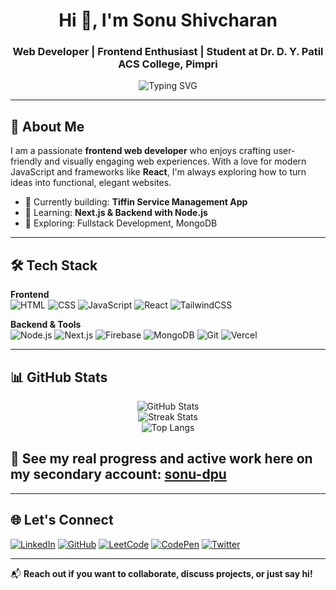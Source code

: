 <h1 align="center">Hi 👋, I'm Sonu Shivcharan</h1>
<h3 align="center">Web Developer | Frontend Enthusiast | Student at Dr. D. Y. Patil ACS College, Pimpri</h3>

<p align="center">
  <img src="https://readme-typing-svg.herokuapp.com?font=Fira+Code&weight=500&size=22&pause=1000&center=true&vCenter=true&width=435&lines=Frontend+Developer+%F0%9F%92%BB;React+%7C+Next.js+Learner;Passionate+about+Clean+UI+%26+UX" alt="Typing SVG" />
</p>

---

## 🚀 About Me
I am a passionate **frontend web developer** who enjoys crafting user-friendly and visually engaging web experiences. With a love for modern JavaScript and frameworks like **React**, I'm always exploring how to turn ideas into functional, elegant websites.

- 🔭 Currently building: **Tiffin Service Management App**
- 🌱 Learning: **Next.js & Backend with Node.js**
- 🧠 Exploring: Fullstack Development, MongoDB


---

## 🛠️ Tech Stack

**Frontend**  
![HTML](https://img.shields.io/badge/-HTML5-E34F26?style=flat-square&logo=html5&logoColor=white)
![CSS](https://img.shields.io/badge/-CSS3-1572B6?style=flat-square&logo=css3)
![JavaScript](https://img.shields.io/badge/-JavaScript-F7DF1E?style=flat-square&logo=javascript&logoColor=black)
![React](https://img.shields.io/badge/-React-61DAFB?style=flat-square&logo=react)
![TailwindCSS](https://img.shields.io/badge/-TailwindCSS-38B2AC?style=flat-square&logo=tailwind-css)

**Backend & Tools**  
![Node.js](https://img.shields.io/badge/-Node.js-339933?style=flat-square&logo=node.js&logoColor=white)
![Next.js](https://img.shields.io/badge/-Next.js-000000?style=flat-square&logo=next.js)
![Firebase](https://img.shields.io/badge/-Firebase-FFCA28?style=flat-square&logo=firebase)
![MongoDB](https://img.shields.io/badge/-MongoDB-47A248?style=flat-square&logo=mongodb)
![Git](https://img.shields.io/badge/-Git-F05032?style=flat-square&logo=git&logoColor=white)
![Vercel](https://img.shields.io/badge/-Vercel-000000?style=flat-square&logo=vercel)

---

## 📊 GitHub Stats

<p align="center">
  <img src="https://github-readme-stats.vercel.app/api?username=sonu-shivcharan&show_icons=true&theme=radical" alt="GitHub Stats" />
  <br />
  <img src="https://github-readme-streak-stats.herokuapp.com/?user=sonu-shivcharan&theme=dark" alt="Streak Stats" />
  <br />
  <img src="https://github-readme-stats.vercel.app/api/top-langs/?username=sonu-shivcharan&layout=compact&theme=radical" alt="Top Langs" />
</p>



## 📍 **See my real progress and active work here on my secondary account:** [sonu-dpu](https://github.com/sonu-dpu)
---

## 🌐 Let's Connect

[![LinkedIn](https://img.shields.io/badge/-LinkedIn-0077B5?style=flat-square&logo=linkedin)](https://linkedin.com/in/sonushivcharan)
[![GitHub](https://img.shields.io/badge/-GitHub-181717?style=flat-square&logo=github)](https://github.com/sonu-dpu)
[![LeetCode](https://img.shields.io/badge/-LeetCode-FFA116?style=flat-square&logo=leetcode)](https://leetcode.com/u/sonu-shivcharan/)
[![CodePen](https://img.shields.io/badge/-Codepen-000000?style=flat-square&logo=codepen)](https://codepen.io/SonuShivcharan)
[![Twitter](https://img.shields.io/badge/-Twitter-1DA1F2?style=flat-square&logo=twitter)](https://twitter.com/SonuShivcharan)




---

📬 **Reach out if you want to collaborate, discuss projects, or just say hi!**
